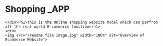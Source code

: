 # Shopping _APP

<!DOCTYPE html>
<html lang="en">
<head>
    <meta charset="UTF-8">
    <meta http-equiv="X-UA-Compatible" content="IE=edge">
    <meta name="viewport" content="width=device-width, initial-scale=1.0">
    <title>Document</title>
</head>

<body>
    <div>

    </div><h1>This is the Online shopping website model which can perfrom all the real world E-commerce function</h1>
    <div>
    <img src="/readme file image.jpg" width="100%" alt="Overview of Ecommerce Website">
</div>
</body>
</html>
